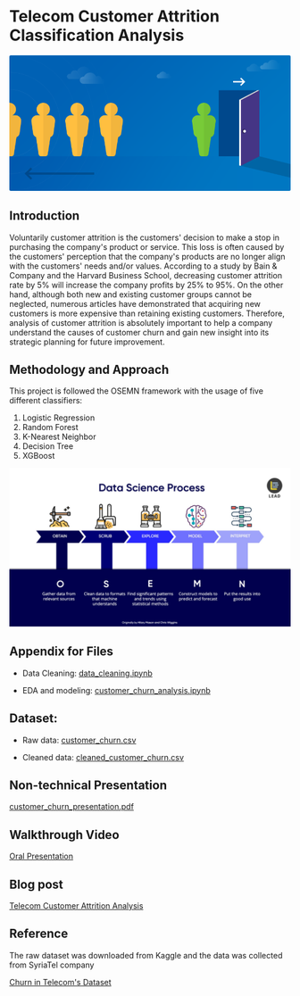 
# Telecom Customer Attrition Classification Analysis
![](churn.png)

## Introduction

Voluntarily customer attrition is the customers' decision to make a stop in purchasing the company's product or service. This loss is often caused by the customers' perception that the company's products are no longer align with the customers' needs and/or values. According to a study by Bain & Company and the Harvard Business School, decreasing customer attrition rate by 5% will increase the company profits by 25% to 95%. On the other hand, although both new and existing customer groups cannot be neglected, numerous articles have demonstrated that acquiring new customers is more expensive than retaining existing customers. Therefore, analysis of customer attrition is absolutely important to help a company understand the causes of customer churn and gain new insight into its strategic planning for future improvement.

## Methodology and Approach

This project is followed the OSEMN framework with the usage of five different classifiers:

1. Logistic Regression
2. Random Forest
3. K-Nearest Neighbor
4. Decision Tree
5. XGBoost 

![](OSEMN.jpg)


## Appendix for Files
- Data Cleaning: <a href="https://github.com/linhmai19/telecom_customer_attrition_analysis/blob/master/data_cleaning.ipynb">data_cleaning.ipynb</a>

- EDA and modeling: <a href="https://github.com/linhmai19/telecom_customer_attrition_analysis/blob/master/customer_churn_analysis.ipynb">customer_churn_analysis.ipynb</a>

## Dataset:
- Raw data: <a href="https://github.com/linhmai19/telecom_customer_attrition_analysis/blob/master/customer_churn.csv">customer_churn.csv</a>

- Cleaned data: <a href="https://github.com/linhmai19/telecom_customer_attrition_analysis/blob/master/cleaned_customer_churn.csv">cleaned_customer_churn.csv</a>

## Non-technical Presentation

<a href="">customer_churn_presentation.pdf</a>

## Walkthrough Video

<a href="">Oral Presentation</a>

## Blog post

<a href="">Telecom Customer Attrition Analysis</a>

## Reference 
The raw dataset was downloaded from Kaggle and the data was collected from SyriaTel company 

<a href="https://www.kaggle.com/becksddf/churn-in-telecoms-dataset">Churn in Telecom's Dataset</a>

